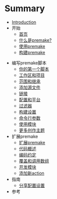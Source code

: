 # Summary

* [Introduction](README.md)
* 开始
  * [首页](getting-started/home.md)
  * [什么是premake?](getting-started/what-is-premake.md)
  * [使用premake](getting-started/using-premake.md)
  * [构建premake](getting-started/building-premake.md)

- 编写premake脚本
  - [你的第一个脚本](writing-premake-scripts/your-first-script.md)
  - [工作区和项目](writing-premake-scripts/workspaces-and-projects.md)
  - [范围和继承](writing-premake-scripts/scopes-and-inheritance.md)
  - [添加源文件](writing-premake-scripts/adding-source-files.md)
  - [链接](writing-premake-scripts/linking.md)
  - [配置和平台](writing-premake-scripts/configurations-and-platforms.md)
  - [过滤器](writing-premake-scripts/filters.md)
  - [构建设置](writing-premake-scripts/build-settings.md)
  - [命令行参数](writing-premake-scripts/command-line-arguments.md)
  - [使用模块](writing-premake-scripts/using-modules.md)
  - [更多创作主题](writing-premake-scripts/more-authoring-topics.md)
- 扩展premake
  	- [扩展premake](extending-premake/extending-premake.md)
  	- [代码概述](extending-premake/code-overview.md)
  	- [编码约定](extending-premake/coding-conventions.md)
  	- [覆盖和调用数组](extending-premake/overrides-and-call-arrays.md)
  	- [开发模块](extending-premake/developing-modules.md)
  	- [添加新action](extending-premake/adding-a-new-action.md)
- 指南
   - [分享配置设置](guides/sharing-configuration-settings.md)
- 参考